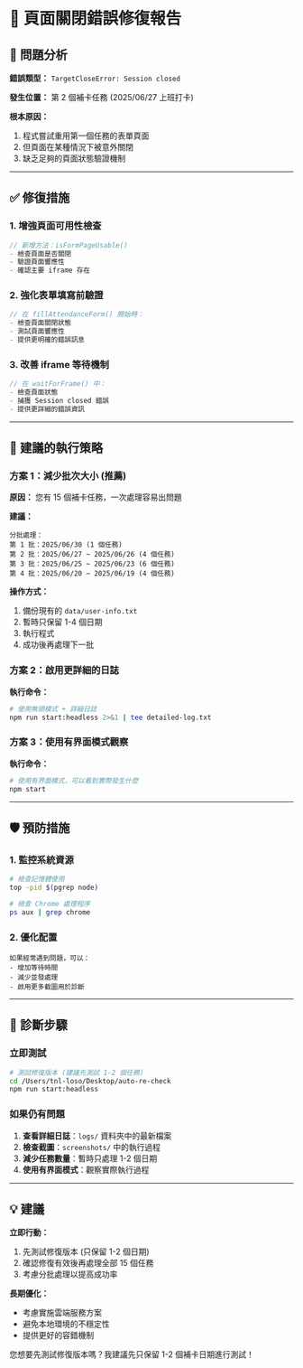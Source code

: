 # 🔧 頁面關閉錯誤修復報告

## 🐛 問題分析

**錯誤類型：** `TargetCloseError: Session closed`

**發生位置：** 第 2 個補卡任務 (2025/06/27 上班打卡)

**根本原因：**
1. 程式嘗試重用第一個任務的表單頁面
2. 但頁面在某種情況下被意外關閉
3. 缺乏足夠的頁面狀態驗證機制

---

## ✅ 修復措施

### 1. **增強頁面可用性檢查**
```typescript
// 新增方法：isFormPageUsable()
- 檢查頁面是否關閉
- 驗證頁面響應性
- 確認主要 iframe 存在
```

### 2. **強化表單填寫前驗證**
```typescript
// 在 fillAttendanceForm() 開始時：
- 檢查頁面關閉狀態
- 測試頁面響應性
- 提供更明確的錯誤訊息
```

### 3. **改善 iframe 等待機制**
```typescript
// 在 waitForFrame() 中：
- 檢查頁面狀態
- 捕獲 Session closed 錯誤
- 提供更詳細的錯誤資訊
```

---

## 🎯 建議的執行策略

### 方案 1：減少批次大小 (推薦)
**原因：** 您有 15 個補卡任務，一次處理容易出問題

**建議：**
```
分批處理：
第 1 批：2025/06/30 (1 個任務)
第 2 批：2025/06/27 ~ 2025/06/26 (4 個任務)  
第 3 批：2025/06/25 ~ 2025/06/23 (6 個任務)
第 4 批：2025/06/20 ~ 2025/06/19 (4 個任務)
```

**操作方式：**
1. 備份現有的 `data/user-info.txt`
2. 暫時只保留 1-4 個日期
3. 執行程式
4. 成功後再處理下一批

### 方案 2：啟用更詳細的日誌
**執行命令：**
```bash
# 使用無頭模式 + 詳細日誌
npm run start:headless 2>&1 | tee detailed-log.txt
```

### 方案 3：使用有界面模式觀察
**執行命令：**
```bash
# 使用有界面模式，可以看到實際發生什麼
npm start
```

---

## 🛡️ 預防措施

### 1. **監控系統資源**
```bash
# 檢查記憶體使用
top -pid $(pgrep node)

# 檢查 Chrome 處理程序
ps aux | grep chrome
```

### 2. **優化配置**
```
如果經常遇到問題，可以：
- 增加等待時間
- 減少並發處理
- 啟用更多截圖用於診斷
```

---

## 🔬 診斷步驟

### 立即測試
```bash
# 測試修復版本 (建議先測試 1-2 個任務)
cd /Users/tnl-loso/Desktop/auto-re-check
npm run start:headless
```

### 如果仍有問題
1. **查看詳細日誌**：`logs/` 資料夾中的最新檔案
2. **檢查截圖**：`screenshots/` 中的執行過程
3. **減少任務數量**：暫時只處理 1-2 個日期
4. **使用有界面模式**：觀察實際執行過程

---

## 💡 建議

**立即行動：**
1. 先測試修復版本 (只保留 1-2 個日期)
2. 確認修復有效後再處理全部 15 個任務
3. 考慮分批處理以提高成功率

**長期優化：**
- 考慮實施雲端服務方案
- 避免本地環境的不穩定性
- 提供更好的容錯機制

您想要先測試修復版本嗎？我建議先只保留 1-2 個補卡日期進行測試！
